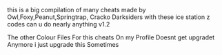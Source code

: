 this is a big compilation of many cheats
 made by Owl,Foxy,Peanut,Springtrap,
Cracko Darksiders 
with these ice station z codes can u do 
nearly anything v1.2

The other Colour Files For this cheats On
my Profile Doesnt get upgradet Anymore i 
just upgrade this Sometimes

